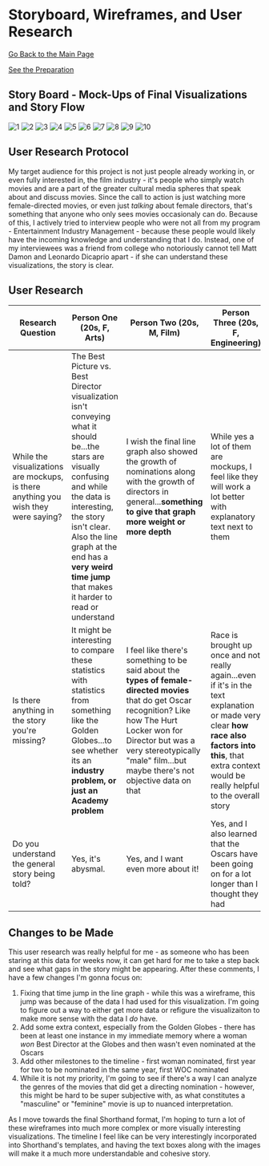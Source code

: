 # Storyboard, Wireframes, and User Research
[Go Back to the Main Page](https://delsears.github.io/cmustudent-repository/) 

[See the Preparation](finalproject_sears.md) 

## Story Board - Mock-Ups of Final Visualizations and Story Flow 
![1](https://user-images.githubusercontent.com/97906084/154365110-34a5f3c2-bd60-400b-9e65-95d7eee0a029.png)
![2](https://user-images.githubusercontent.com/97906084/154365122-107680a8-22d6-42dc-827d-486b23ea9989.png)
![3](https://user-images.githubusercontent.com/97906084/154365136-4a8fc18e-df8f-4136-bc24-60898f36e9a3.png)
![4](https://user-images.githubusercontent.com/97906084/154365173-c2534114-b36b-4f35-8004-5a320f04cdd9.png)
![5](https://user-images.githubusercontent.com/97906084/154365183-4826ed7b-0bfd-44c2-9a8f-de878ccc2eac.png)
![6](https://user-images.githubusercontent.com/97906084/154365200-1a3e8dd9-b304-4feb-aa5d-a07bf858bd3c.png)
![7](https://user-images.githubusercontent.com/97906084/154365202-3be81a46-475e-4891-9940-8e2ba1d85efa.png)
![8](https://user-images.githubusercontent.com/97906084/154365213-e46f1e80-8a51-4831-8223-e936992da58e.png)
![9](https://user-images.githubusercontent.com/97906084/154365218-8dcdd77b-819d-483d-bb39-02bd4a7f6de0.png)
![10](https://user-images.githubusercontent.com/97906084/154365225-ce118c9c-5e8d-465b-87d8-0367e4237ef2.png)


## User Research Protocol 
My target audience for this project is not just people already working in, or even fully interested in, the film industry - it's people who simply watch movies and are a part of the greater cultural media spheres that speak about and discuss movies. Since the call to action is just watching more female-directed movies, or even just _talking_ about female directors, that's something that anyone who only sees movies occasionaly can do. Because of this, I actively tried to interview people who were not all from my program - Entertainment Industry Management - because these people would likely have the incoming knowledge and understanding that I do. Instead, one of my interviewees was a friend from college who notoriously cannot tell Matt Damon and Leonardo Dicaprio apart - if she can understand these visualizations, the story is clear. 

## User Research  
|Research Question | Person One (20s, F, Arts) | Person Two (20s, M, Film) | Person Three (20s, F, Engineering) |
| --- | --- | --- | --- | 
| While the visualizations are mockups, is there anything you wish they were saying? | The Best Picture vs. Best Director visualization isn't conveying what it should be...the stars are visually confusing and while the data is interesting, the story isn't clear. Also the line graph at the end has a **very weird time jump** that makes it harder to read or understand | I wish the final line graph also showed the growth of nominations along with the growth of directors in general...**something to give that graph more weight or more depth**| While yes a lot of them are mockups, I feel like they will work a lot better with explanatory text next to them | 
| Is there anything in the story you're missing?| It might be interesting to compare these statistics with statistics from something like the Golden Globes...to see whether its an **industry problem, or just an Academy problem** | I feel like there's something to be said about the **types of female-directed movies** that do get Oscar recognition? Like how The Hurt Locker won for Director but was a very stereotypically "male" film...but maybe there's not objective data on that | Race is brought up once and not really again...even if it's in the text explanation or made very clear **how race also factors into this**, that extra context would be really helpful to the overall story | 
| Do you understand the general story being told?| Yes, it's abysmal. | Yes, and I want even more about it! | Yes, and I also learned that the Oscars have been going on for a lot longer than I thought they had |

## Changes to be Made
This user research was really helpful for me - as someone who has been staring at this data for weeks now, it can get hard for me to take a step back and see what gaps in the story might be appearing. After these comments, I have a few changes I'm gonna focus on:
 1. Fixing that time jump in the line graph - while this was a wireframe, this jump was because of the data I had used for this visualization. I'm going to figure out a way to either get more data or refigure the visualizaiton to make more sense with the data I _do_ have. 
 2. Add some extra context, especially from the Golden Globes - there has been at least one instance in my immediate memory where a woman _won_ Best Director at the Globes and then wasn't even nominated at the Oscars 
 3. Add other milestones to the timeline - first woman nominated, first year for two to be nominated in the same year, first WOC nominated
 4. While it is not my priority, I'm going to see if there's a way I can analyze the genres of the movies that did get a directing nomination - however, this might be hard to be super subjective with, as what constitutes a "masculine" or "feminine" movie is up to nuanced interpretation. 

As I move towards the final Shorthand format, I'm hoping to turn a lot of these wireframes into much more complex or more visually interesting visualizations. The timeline I feel like can be very interestingly incorporated into Shorthand's templates, and having the text boxes along with the images will make it a much more understandable and cohesive story. 
